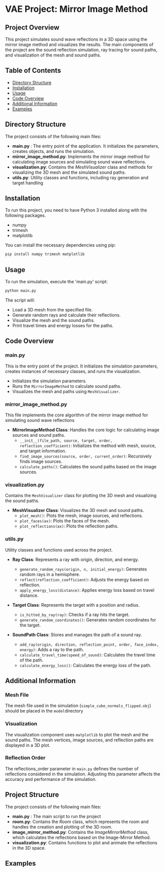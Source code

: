 # VAE Project: Mirror Image Method

## Project Overview
This project simulates sound wave reflections in a 3D space using the mirror image method and visualizes the results. The main components of the project are the sound reflection simulation, ray tracing for sound paths, and visualization of the mesh and sound paths.
## Table of Contents

- [Directory Structure](#directory-structure)
- [Installation](#installation)
- [Usage](#usage)
- [Code Overview](#code-overview)
- [Additional Information](#additional-information)
- [Examples](#examples)


## Directory Structure
The project consists of the following main files:
- **main.py** : The entry point of the application. It initializes the parameters, creates objects, and runs the simulation.
- **mirror_image_method.py**: Implements the mirror image method for calculating image sources and simulating sound wave reflections.
- **visualization.py**: Contains the *MeshVisualizer* class and methods for visualizing the 3D mesh and the simulated sound paths.
- **utils.py**: Utility classes and functions, including ray generation and target handling

## Installation

To run this project, you need to have Python 3 installed along with the following packages. 

- numpy
- trimesh
- matplotlib

You can install the necessary dependencies using pip:

```sh
pip install numpy trimesh matplotlib
```

## Usage

To run the simulation, execute the 'main.py' script:
```sh
python main.py
```
The script will:
- Load a 3D mesh from the specified file.
- Generate random rays and calculate their reflections.
- Visualize the mesh and the sound paths.
- Print travel times and energy losses for the paths.

## Code Overview
### main.py
This is the entry point of the project. It initializes the simulation parameters, creates instances of necessary classes, and runs the visualization.

- Initializes the simulation parameters.
- Runs the `MirrorImageMethod` to calculate sound paths.
- Visualizes the mesh and paths using `MeshVisualizer`.

### mirror_image_method.py
This file implements the core algorithm of the mirror image method for simulating sound wave reflections
- **MirrorImageMethod Class**: Handles the core logic for calculating image sources and sound paths.
    - `__init__(file_path, source, target, order, reflection_coefficient)`: Initializes the method with mesh, source, and target information.
    - `find_image_sources(source, order, current_order)`: Recursively finds image sources.
    - `calculate_paths()`: Calculates the sound paths based on the image sources.

### visualization.py
Contains the `MeshVisualizer` class for plotting the 3D mesh and visualizing the sound paths.
- **MeshVisualizer Class**: Visualizes the 3D mesh and sound paths.
  - `plot_mesh()`: Plots the mesh, image sources, and reflections.
  - `plot_faces(ax)`: Plots the faces of the mesh.
  - `plot_reflections(ax)`: Plots the reflection paths.

### utils.py
Utility classes and functions used across the project.
- **Ray Class**: Represents a ray with origin, direction, and energy.
  - `generate_random_rays(origin, n, initial_energy)`: Generates random rays in a hemisphere.
  - `reflect(reflection_coefficient)`: Adjusts the energy based on reflection.
  - `apply_energy_loss(distance)`: Applies energy loss based on travel distance.

- **Target Class**: Represents the target with a position and radius.
  - `is_hitted_by_ray(ray)`: Checks if a ray hits the target.
  - `generate_random_coordinates()`: Generates random coordinates for the target.

- **SoundPath Class**: Stores and manages the path of a sound ray.
  - `add_ray(origin, direction, reflection_point, order, face_index, energy)`: Adds a ray to the path.
  - `calculate_travel_time(speed_of_sound)`: Calculates the travel time of the path.
  - `calculate_energy_loss()`: Calculates the energy loss of the path.

## Additional Information
### Mesh File
The mesh file used in the simulation (`simple_cube_normals_flipped.obj`) should be placed in the `model`directory

### Visualization
The visualization component uses `matplotlib` to plot the mesh and the sound paths. The mesh vertices, image sources, and reflection paths are displayed in a 3D plot.

### Reflection Order
The reflections_order parameter in `main.py` defines the number of reflections considered in the simulation. Adjusting this parameter affects the accuracy and performance of the simulation.
## Project Structure

The project consists of the following main files:
- **main.py** : The main script to run the project
- **room.py**: Contains the *Room* class, which represents the room and handles the creation and plotting of the 3D room. 
- **image_mirror_method.py**: Contains the *ImageMirrorMethod* class, which calculates the reflections based on the Image-Mirror Method.
- **visualization.py**: Contains functions to plot and animate the reflections in the 3D space.

## Examples


